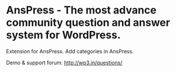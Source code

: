 ﻿AnsPress - The most advance community question and answer system for WordPress.
=========

Extension for AnsPress. Add categories in AnsPress.

Demo & support forum: http://wp3.in/questions/